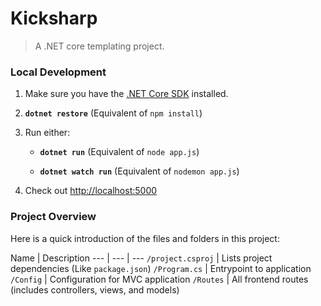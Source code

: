 # Kicksharp
> A .NET core templating project.

### Local Development

1. Make sure you have the [.NET Core SDK](https://www.microsoft.com/net/download/core) installed.

1. __`dotnet restore`__ (Equivalent of `npm install`)

1. Run either:
    
    - __`dotnet run`__ (Equivalent of `node app.js`)

    - __`dotnet watch run`__ (Equivalent of `nodemon app.js`)

1. Check out [http://localhost:5000](http://localhost:5000)

### Project Overview

Here is a quick introduction of the files and folders in this project:

Name | Description
--- | --- | ---
`/project.csproj` | Lists project dependencies (Like `package.json`)
`/Program.cs` | Entrypoint to application
`/Config` | Configuration for MVC application
`/Routes` | All frontend routes (includes controllers, views, and models)
